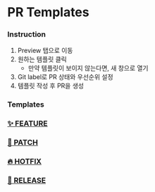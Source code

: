 # PR Templates
### Instruction
1. Preview 탭으로 이동
2. 원하는 템플릿 클릭
    - 만약 템플릿이 보이지 않는다면, 새 창으로 열기
3. Git label로 PR 상태와 우선순위 설정
4. 템플릿 작성 후 PR을 생성

### Templates
### [✨ FEATURE](?template=feature.md)
### [🧩 PATCH](?template=patch.md)
### [🔥 HOTFIX](?template=hotfix.md)
### [🚀 RELEASE](?template=release.md)